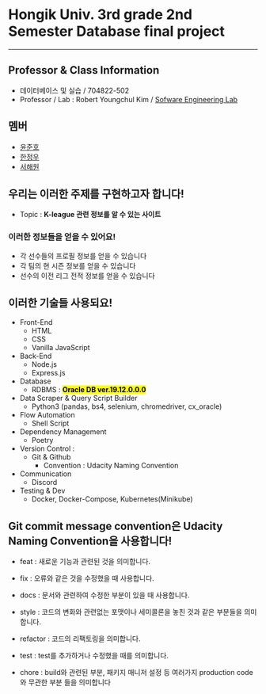 Hongik Univ. 3rd grade 2nd Semester Database final project
===
***
## Professor & Class Information
- 데이터베이스 및 실습 / 704822-502
- Professor / Lab : Robert Youngchul Kim / [Sofware Engineering Lab](http://selab.hongik.ac.kr/)
## 멤버
- [윤준호](https://github.com/J-hoplin1)
- [한정우](https://github.com/hjw0623)
- [서해원](https://github.com/SHW0331)
## 우리는 이러한 주제를 구현하고자 합니다!

- Topic : **K-league 관련 정보를 알 수 있는 사이트**

### 이러한 정보들을 얻을 수 있어요!
- 각 선수들의 프로필 정보를 얻을 수 있습니다
- 각 팀의 현 시즌 정보를 얻을 수 있습니다
- 선수의 이전 리그 전적 정보를 얻을 수 있습니다
## 이러한 기술들 사용되요!

- Front-End
  - HTML
  - CSS
  - Vanilla JavaScript
- Back-End
  - Node.js
  - Express.js
- Database
  - RDBMS : <mark>**Oracle DB ver.19.12.0.0.0**</mark>
- Data Scraper & Query Script Builder
  - Python3 (pandas, bs4, selenium, chromedriver, cx_oracle)
- Flow Automation
  - Shell Script
- Dependency Management
  - Poetry
- Version Control : 
  - Git & Github
    - Convention : Udacity Naming Convention
- Communication
  - Discord
- Testing & Dev
  - Docker, Docker-Compose, Kubernetes(Minikube)

## Git commit message convention은 Udacity Naming Convention을 사용합니다!

- feat : 새로운 기능과 관련된 것을 의미합니다.

- fix : 오류와 같은 것을 수정했을 때 사용합니다.

- docs : 문서와 관련하여 수정한 부분이 있을 때 사용합니다.

- style : 코드의 변화와 관련없는 포맷이나 세미콜론을 놓친 것과 같은 부분들을 의미합니다.

- refactor : 코드의 리팩토링을 의미합니다.

- test : test를 추가하거나 수정했을 때를 의미합니다.

- chore : build와 관련된 부분, 패키지 매니저 설정 등 여러가지 production code와 무관한 부분 들을 의미합니다
